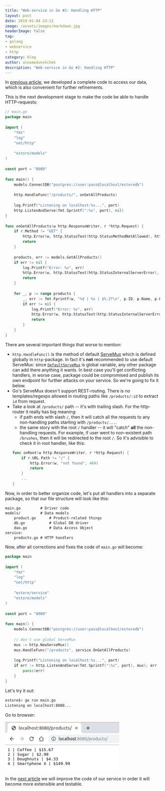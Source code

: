 ```yaml
---
title: "Web-service in Go #2: Handling HTTP"
layout: post
date: 2019-01-04 23:12
image: /assets/images/markdown.jpg
headerImage: false
tag:
- golang
- webservice
- http
category: blog
author: alexmedveshchek
description: "Web-service in Go #2: Handling HTTP"
---
```


In [previous article](/building-web-service-in-go-data-model), we developed a complete code to access our data, which is also convenient for further refinements.

This is the next development stage to make the code be able to handle HTTP-requests:

```go
// main.go
package main

import (
    "fmt"
    "log"
    "net/http"

    "estore/models"
)

const port = "8080"

func main() {
    models.ConnectDB("postgres://user:pass@localhost/estoredb")

    http.HandleFunc("/products/", onGetAllProducts)

    log.Printf("Listening on localhost:%s...", port)
    http.ListenAndServe(fmt.Sprintf(":%s", port), nil)
}

func onGetAllProducts(w http.ResponseWriter, r *http.Request) {
    if r.Method != "GET" {
        http.Error(w, http.StatusText(http.StatusMethodNotAllowed), http.StatusMethodNotAllowed)
        return
    }

    products, err := models.GetAllProducts()
    if err != nil {
        log.Printf("Error: %v", err)
        http.Error(w, http.StatusText(http.StatusInternalServerError), http.StatusInternalServerError)
        return
    }

    for _, p := range products {
        _, err := fmt.Fprintf(w, "%d | %s | $%.2f\n", p.ID, p.Name, p.Price)
        if err != nil {
            log.Printf("Error: %v", err)
            http.Error(w, http.StatusText(http.StatusInternalServerError), http.StatusInternalServerError)
            return
        }
    }
}
```

There are several important things that worse to mention:
- `http.HandleFunc()` is the method of default [ServeMux](https://golang.org/pkg/net/http/#ServeMux) which is defined globally in `http`-package. In fact it's **not** recommended to use default ServeMux: since [`DefaultServeMux`](https://godoc.org/net/http#DefaultServeMux) is global variable, any other package can add there anything it wants. In best case you'll get conflicting handlers, in worse case, package could be compromised and publish its own endpoint for further attacks on your service. So we're going to fix it below.
- Go's ServeMux doesn't support REST-routing. There is no templates/regexps allowed in routing paths like `/products/:id` to extract `id` from request.
- Take a look at `/products/` path -- it's with trailing slash. For the http-router it really has big meaning:
  - if path ends with slash `/`, then it will catch all the requests to any non-handling paths starting with `/products/...`.
  - the same story with the root `/` handler -- it will "catch" **all** the non-handling requests. For example, if user went to non-existent path `/brushes`, then it will be redirected to the root `/`. So it's advisible to check it in root handler, like this:
  ```go
  func onRoot(w http.ResponseWriter, r *http.Request) {
      if r.URL.Path != "/" {
          http.Error(w, "not found", 404)
          return
      }
      ...
  }
  ```

Now, in order to better organize code, let's put all handlers into a separate package, so that our file structure will look like this:

```
main.go         # Driver code
models/         # Data models
    product.go      # Product-related things
    db.go           # Global DB driver
    dao.go          # Data Access Object
service:
    products.go # HTTP handlers
```

Now, after all corrections and fixes the code of `main.go` will become:
```go
package main

import (
    "fmt"
    "log"
    "net/http"

    "estore/service"
    "estore/models"
)

const port = "8080"

func main() {
    models.ConnectDB("postgres://user:pass@localhost/estoredb")

    // don't use global ServeMux
    mux := http.NewServeMux()
    mux.HandleFunc("/products", service.OnGetAllProducts)

    log.Printf("Listening on localhost:%s...", port)
    if err := http.ListenAndServe(fmt.Sprintf(":%s", port), mux); err != nil {
        panic(err)
    }
}

```

Let's try it out:

```bash
estore$> go run main.go
Listening on localhost:8080...
```

Go to browser:

![try it out in browser](/assets/images/building-web-service-in-go-handling-http-browser.png)

In the [next article](/building-web-service-in-go-refactor-and-test) we will improve the code of our service in order it will become more extensible and testable.
